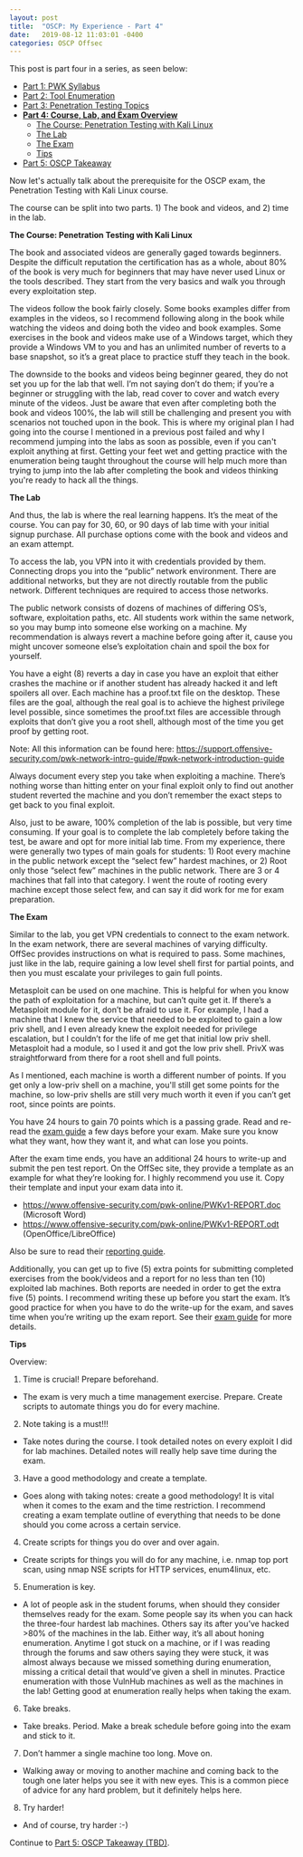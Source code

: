 ```yaml
---
layout: post
title:  "OSCP: My Experience - Part 4"
date:   2019-08-12 11:03:01 -0400
categories: OSCP Offsec
---
```


This post is part four in a series, as seen below:

* [Part 1: PWK Syllabus](https://thegetch.github.io/oscp/offsec/2019/08/09/OSCPJourney/)
* [Part 2: Tool Enumeration](https://thegetch.github.io/oscp/offsec/2019/08/10/OSCPJourneyPart2/)
* [Part 3: Penetration Testing Topics](https://thegetch.github.io/oscp/offsec/2019/08/12/OSCPJourneyPart3/)
* **[Part 4: Course, Lab, and Exam Overview](https://thegetch.github.io/oscp/offsec/2019/08/12/OSCPJourneyPart4/)**
  * [The Course: Penetration Testing with Kali Linux](https://thegetch.github.io/oscp/offsec/2019/08/12/OSCPJourneyPart4#theCourse)
  * [The Lab](https://thegetch.github.io/oscp/offsec/2019/08/12/OSCPJourneyPart4#theLab)
  * [The Exam](https://thegetch.github.io/oscp/offsec/2019/08/12/OSCPJourneyPart4#theExam)
  * [Tips](https://thegetch.github.io/oscp/offsec/2019/08/12/OSCPJourneyPart4#tips)
* [Part 5: OSCP Takeaway](https://thegetch.github.io/oscp/offsec/2019/08/12/OSCPJourneyPart5/)

Now let's actually talk about the prerequisite for the OSCP exam, the Penetration Testing with Kali Linux course.

The course can be split into two parts. 1) The book and videos, and 2) time in the lab.

<a name="theCourse"></a>
**The Course: Penetration Testing with Kali Linux**

The book and associated videos are generally gaged towards beginners. Despite the difficult reputation the certification has as a whole, about 80% of the book is very much for beginners that may have never used Linux or the tools described. They start from the very basics and walk you through every exploitation step.

The videos follow the book fairly closely. Some books examples differ from examples in the videos, so I recommend following along in the book while watching the videos and doing both the video and book examples. Some exercises in the book and videos make use of a Windows target, which they provide a Windows VM to you and has an unlimited number of reverts to a base snapshot, so it’s a great place to practice stuff they teach in the book.

The downside to the books and videos being beginner geared, they do not set you up for the lab that well. I’m not saying don’t do them; if you’re a beginner or struggling with the lab, read cover to cover and watch every minute of the videos. Just be aware that even after completing both the book and videos 100%, the lab will still be challenging and present you with scenarios not touched upon in the book. This is where my original plan I had going into the course I mentioned in a previous post failed and why I recommend jumping into the labs as soon as possible, even if you can't exploit anything at first. Getting your feet wet and getting practice with the enumeration being taught throughout the course will help much more than trying to jump into the lab after completing the book and videos thinking you're ready to hack all the things.

<a name="theLab"></a>
**The Lab**

And thus, the lab is where the real learning happens. It’s the meat of the course. You can pay for 30, 60, or 90 days of lab time with your initial signup purchase. All purchase options come with the book and videos and an exam attempt.

To access the lab, you VPN into it with credentials provided by them. Connecting drops you into the “public” network environment. There are additional networks, but they are not directly routable from the public network. Different techniques are required to access those networks.

The public network consists of dozens of machines of differing OS’s, software, exploitation paths, etc. All students work within the same network, so you may bump into someone else working on a machine. My recommendation is always revert a machine before going after it, cause you might uncover someone else’s exploitation chain and spoil the box for yourself.

You have a eight (8) reverts a day in case you have an exploit that either crashes the machine or if another student has already hacked it and left spoilers all over.
Each machine has a proof.txt file on the desktop. These files are the goal, although the real goal is to achieve the highest privilege level possible, since sometimes the proof.txt files are accessible through exploits that don’t give you a root shell, although most of the time you get proof by getting root.

Note: All this information can be found here: <https://support.offensive-security.com/pwk-network-intro-guide/#pwk-network-introduction-guide>

Always document every step you take when exploiting a machine. There’s nothing worse than hitting enter on your final exploit only to find out another student reverted the machine and you don’t remember the exact steps to get back to you final exploit.

Also, just to be aware, 100% completion of the lab is possible, but very time consuming. If your goal is to complete the lab completely before taking the test, be aware and opt for more initial lab time. From my experience, there were generally two types of main goals for students: 1) Root every machine in the public network except the “select few” hardest machines, or 2) Root only those “select few” machines in the public network. There are 3 or 4 machines that fall into that category. I went the route of rooting every machine except those select few, and can say it did work for me for exam preparation.

<a name="theExam"></a>
**The Exam**

Similar to the lab, you get VPN credentials to connect to the exam network. In the exam network, there are several machines of varying difficulty. OffSec provides instructions on what is required to pass. Some machines, just like in the lab, require gaining a low level shell first for partial points, and then you must escalate your privileges to gain full points.

Metasploit can be used on one machine. This is helpful for when you know the path of exploitation for a machine, but can’t quite get it. If there’s a Metasploit module for it, don’t be afraid to use it. For example, I had a machine that I knew the service that needed to be exploited to gain a low priv shell, and I even already knew the exploit needed for privilege escalation, but I couldn’t for the life of me get that initial low priv shell. Metasploit had a module, so I used it and got the low priv shell. PrivX was straightforward from there for a root shell and full points.

As I mentioned, each machine is worth a different number of points. If you get only a low-priv shell on a machine, you'll still get some points for the machine, so low-priv shells are still very much worth it even if you can’t get root, since points are points.

You have 24 hours to gain 70 points which is a passing grade. Read and re-read the [exam guide](https://support.offensive-security.com/oscp-exam-guide/) a few days before your exam. Make sure you know what they want, how they want it, and what can lose you points.

After the exam time ends, you have an additional 24 hours to write-up and submit the pen test report. On the OffSec site, they provide a template as an example for what they’re looking for. I highly recommend you use it. Copy their template and input your exam data into it.
* https://www.offensive-security.com/pwk-online/PWKv1-REPORT.doc (Microsoft Word)
* https://www.offensive-security.com/pwk-online/PWKv1-REPORT.odt (OpenOffice/LibreOffice)

Also be sure to read their [reporting guide](https://support.offensive-security.com/#!pwk-reporting.md).

Additionally, you can get up to five (5) extra points for submitting completed exercises from the book/videos and a report for no less than ten (10) exploited lab machines. Both reports are needed in order to get the extra five (5) points. I recommend writing these up before you start the exam. It’s good practice for when you have to do the write-up for the exam, and saves time when you’re writing up the exam report. See their [exam guide](https://support.offensive-security.com/oscp-exam-guide/) for more details.

<a name="tips"></a>
**Tips**

Overview:
1. Time is crucial! Prepare beforehand.
  * The exam is very much a time management exercise. Prepare. Create scripts to automate things you do for every machine.
2. Note taking is a must!!!
  * Take notes during the course. I took detailed notes on every exploit I did for lab machines. Detailed notes will really help save time during the exam.
3. Have a good methodology and create a template.
  * Goes along with taking notes: create a good methodology! It is vital when it comes to the exam and the time restriction. I recommend creating a exam template outline of everything that needs to be done should you come across a certain service.
4. Create scripts for things you do over and over again.
  * Create scripts for things you will do for any machine, i.e. nmap top port scan, using nmap NSE scripts for HTTP services, enum4linux, etc.
5. Enumeration is key.
  * A lot of people ask in the student forums, when should they consider themselves ready for the exam. Some people say its when you can hack the three-four hardest lab machines. Others say its after you’ve hacked >80% of the machines in the lab. Either way, it’s all about honing enumeration. Anytime I got stuck on a machine, or if I was reading through the forums and saw others saying they were stuck, it was almost always because we missed something during enumeration, missing a critical detail that would’ve given a shell in minutes. Practice enumeration with those VulnHub machines as well as the machines in the lab! Getting good at enumeration really helps when taking the exam.
6. Take breaks.
  * Take breaks. Period. Make a break schedule before going into the exam and stick to it.
7. Don’t hammer a single machine too long. Move on.
  * Walking away or moving to another machine and coming back to the tough one later helps you see it with new eyes. This is a common piece of advice for any hard problem, but it definitely helps here.
8. Try harder!
  * And of course, try harder :-)


Continue to [Part 5: OSCP Takeaway (TBD)](#).
